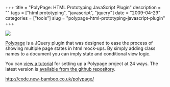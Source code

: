 +++
title = "PolyPage: HTML Prototyping JavaScript Plugin"
description = ""
tags = ["html prototyping", "javascript", "jquery"]
date = "2009-04-29"
categories = ["tools"]
slug = "polypage-html-prototyping-javascript-plugin"
+++


<div class="tool-screenshot mb1"><a href="http://code.new-bamboo.co.uk/polypage/"><img id='bluga-thumbnail-2726' class='bluga-thumbnail custom' src='http://media.konigi.com/bluga/
wt522ff1d54584c_custom.jpg'/></a></div><p><a href="http://code.new-bamboo.co.uk/polypage/">Polypage</a> is a JQuery plugin that was designed to ease the process of showing multiple page states in html mock-ups. By simply adding class names to a document you can imply state and conditional view logic.</p>
<p>You can <a href="http://24ways.org/2008/easier-page-states-for-wireframes">view a tutorial</a> for setting up a Polypage project at 24 ways. The latest version is <a href="http://github.com/andykent/polypage/tree/master">available from the github repository</a>.</p>
  
<p><a href="http://code.new-bamboo.co.uk/polypage/">http://code.new-bamboo.co.uk/polypage/</a></p>
      
